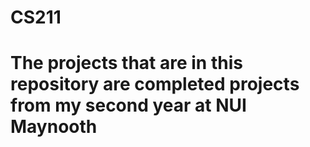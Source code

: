 CS211
=====
The projects that are in this repository are completed projects from my second year at NUI Maynooth
=====
